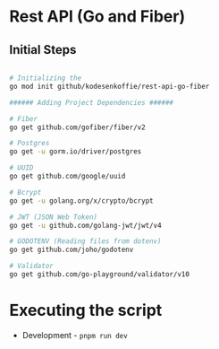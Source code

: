 # Rest API (Go and Fiber)

## Initial Steps

```bash

# Initializing the
go mod init github/kodesenkoffie/rest-api-go-fiber

###### Adding Project Dependencies ######

# Fiber
go get github.com/gofiber/fiber/v2

# Postgres
go get -u gorm.io/driver/postgres

# UUID
go get github.com/google/uuid

# Bcrypt
go get -u golang.org/x/crypto/bcrypt

# JWT (JSON Web Token)
go get -u github.com/golang-jwt/jwt/v4

# GODOTENV (Reading files from dotenv)
go get github.com/joho/godotenv

# Validator
go get github.com/go-playground/validator/v10
```

# Executing the script

- Development - `pnpm run dev`
